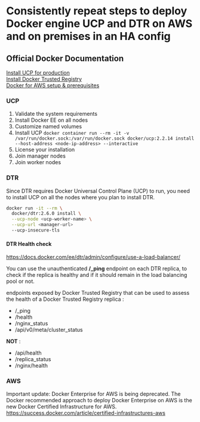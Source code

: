 # Consistently repeat steps to deploy Docker engine UCP and DTR on AWS and on premises in an HA config

## Official Docker Documentation
[Install UCP for production](https://docs.docker.com/datacenter/ucp/2.2/guides/admin/install/)  
[Install Docker Trusted Registry](https://docs.docker.com/datacenter/dtr/2.3/guides/admin/install/)  
[Docker for AWS setup & prerequisites](https://docs.docker.com/docker-for-aws/)  

### UCP

1. Validate the system requirements
2. Install Docker EE on all nodes
3. Customize named volumes
4. Install UCP ```docker container run --rm -it -v /var/run/docker.sock:/var/run/docker.sock docker/ucp:2.2.14 install --host-address <node-ip-address> --interactive```
5. License your installation
6. Join manager nodes
7. Join worker nodes

### DTR 

Since DTR requires Docker Universal Control Plane (UCP) to run, you need to install UCP on all the nodes where you plan to install DTR.

```bash
docker run -it --rm \
  docker/dtr:2.6.0 install \
  --ucp-node <ucp-worker-name> \
  --ucp-url <manager-url>
  --ucp-insecure-tls
```

#### DTR Health check

https://docs.docker.com/ee/dtr/admin/configure/use-a-load-balancer/

You can use the unauthenticated **/_ping** endpoint on each DTR replica, to check if the replica is healthy and if it should remain in the load balancing pool or not.

endpoints exposed by Docker Trusted Registry that can be used to assess the health of a Docker Trusted Registry replica :
- /_ping
- /health
- /nginx_status
- /api/v0/meta/cluster_status

**NOT** :
- /api/health
- /replica_status
- /nginx/health

### AWS

Important update: Docker Enterprise for AWS is being deprecated. The Docker recommended approach to deploy Docker Enterprise on AWS is the new Docker Certified Infrastructure for AWS. https://success.docker.com/article/certified-infrastructures-aws
